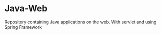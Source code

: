 # Java-Web
Repository containing Java applications on the web. With servlet and using Spring Framework 
